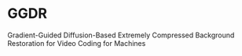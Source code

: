 # GGDR
Gradient-Guided Diffusion-Based Extremely Compressed Background Restoration for Video Coding for Machines
